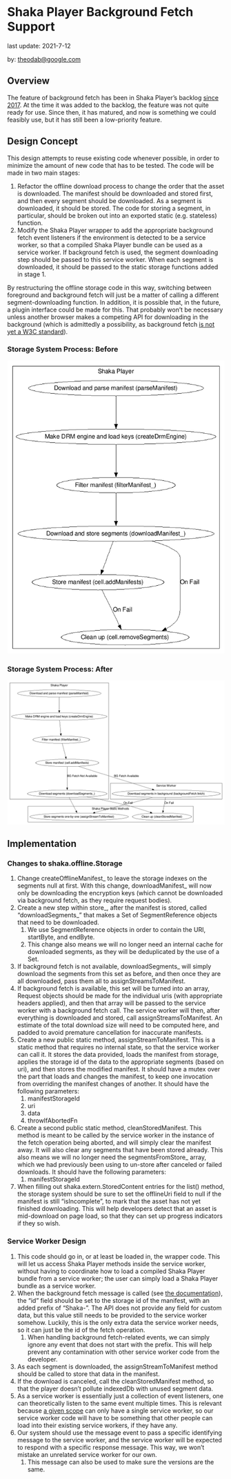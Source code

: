 # Shaka Player Background Fetch Support

last update: 2021-7-12

by: [theodab@google.com](mailto:theodab@google.com)


## Overview

The feature of background fetch has been in Shaka Player’s backlog [since 2017].
At the time it was added to the backlog, the feature was not quite ready for
use. Since then, it has matured, and now is something we could feasibly use, but
it has still been a low-priority feature.

[since 2017]: https://github.com/google/shaka-player/issues/879

## Design Concept

This design attempts to reuse existing code whenever possible, in order to
minimize the amount of new code that has to be tested. The code will be made in
two main stages:
1. Refactor the offline download process to change the order that the asset is
downloaded. The manifest should be downloaded and stored first, and then every
segment should be downloaded. As a segment is downloaded, it should be stored.
The code for storing a segment, in particular, should be broken out into an
exported static (e.g. stateless) function.
1. Modify the Shaka Player wrapper to add the appropriate background fetch event
listeners if the environment is detected to be a service worker, so that a
compiled Shaka Player bundle can be used as a service worker. If background
fetch is used, the segment downloading step should be passed to this service
worker. When each segment is downloaded, it should be passed to the static
storage functions added in stage 1.

By restructuring the offline storage code in this way, switching between
foreground and background fetch will just be a matter of calling a different
segment-downloading function. In addition, it is possible that, in the future, a
plugin interface could be made for this. That probably won’t be necessary unless
another browser makes a competing API for downloading in the background (which
is admittedly a possibility, as background fetch [is not yet a W3C standard]).

[is not yet a W3C standard]: https://wicg.github.io/background-fetch/

### Storage System Process: Before

![Shaka storage system flow before](bg-fetch-before.gv.png)


### Storage System Process: After

![Shaka storage system flow after](bg-fetch-after.gv.png)


## Implementation

### Changes to shaka.offline.Storage

1. Change createOfflineManifest_ to leave the storage indexes on the segments
null at first. With this change, downloadManifest_ will now only be downloading
the encryption keys (which cannot be downloaded via background fetch, as they
require request bodies).
1. Create a new step within store_, after the manifest is stored, called
“downloadSegments_” that makes a Set of SegmentReference objects that need to be
downloaded.
   1. We use SegmentReference objects in order to contain the URI, startByte,
   and endByte.
   1. This change also means we will no longer need an internal cache for
   downloaded segments, as they will be deduplicated by the use of a Set.
1. If background fetch is not available, downloadSegments_ will simply download
the segments from this set as before, and then once they are all downloaded,
pass them all to assignStreamsToManifest.
1. If background fetch is available, this set will be turned into an array,
Request objects should be made for the individual uris (with appropriate headers
applied), and then that array will be passed to the service worker with a
background fetch call. The service worker will then, after everything is
downloaded and stored, call assignStreamsToManifest.  An estimate of the total
download size will need to be computed here, and padded to avoid premature
cancellation for inaccurate manifests.
1. Create a new public static method, assignStreamToManifest. This is a static
method that requires no internal state, so that the service worker can call it.
It stores the data provided, loads the manifest from storage, applies the
storage id of the data to the appropriate segments (based on uri), and then
stores the modified manifest. It should have a mutex over the part that loads
and changes the manifest, to keep one invocation from overriding the manifest
changes of another. It should have the following parameters:
   1. manifestStorageId
   1. uri
   1. data
   1. throwIfAbortedFn
1. Create a second public static method, cleanStoredManifest. This method is
meant to be called by the service worker in the instance of the fetch operation
being aborted, and will simply clear the manifest away. It will also clear any
segments that have been stored already. This also means we will no longer need
the segmentsFromStore_ array, which we had previously been using to un-store
after canceled or failed downloads. It should have the following parameters:
   1. manifestStorageId
1. When filling out shaka.extern.StoredContent entries for the list() method,
the storage system should be sure to set the offlineUri field to null if the
manifest is still “isIncomplete”, to mark that the asset has not yet finished
downloading. This will help developers detect that an asset is mid-download on
page load, so that they can set up progress indicators if they so wish.


### Service Worker Design

1. This code should go in, or at least be loaded in, the wrapper code. This will
let us access Shaka Player methods inside the service worker, without having to
coordinate how to load a compiled Shaka Player bundle from a service worker;
the user can simply load a Shaka Player bundle as a service worker.
1. When the background fetch message is called (see [the documentation]), the
“id” field should be set to the storage id of the manifest, with an added prefix
of “Shaka-”. The API does not provide any field for custom data, but this value
still needs to be provided to the service worker somehow. Luckily, this is the
only extra data the service worker needs, so it can just be the id of the fetch
operation.
   1. When handling background fetch-related events, we can simply ignore any
   event that does not start with the prefix. This will help prevent any
   contamination with other service worker code from the developer.
1. As each segment is downloaded, the assignStreamToManifest method should be
called to store that data in the manifest.
1. If the download is canceled, call the cleanStoredManifest method, so that the
player doesn’t pollute indexedDb with unused segment data.
1. As a service worker is essentially just a collection of event listeners, one
can theoretically listen to the same event multiple times. This is relevant
because [a given scope] can only have a single service worker, so our service
worker code will have to be something that other people can load into their
existing service workers, if they have any.
1. Our system should use the message event to pass a specific identifying
message to the service worker, and the service worker will be expected to
respond with a specific response message. This way, we won’t mistake an
unrelated service worker for our own.
   1. This message can also be used to make sure the versions are the same.

[the documentation]: https://developers.google.com/web/updates/2018/12/background-fetch#starting_a_background_fetch
[a given scope]: https://developers.google.com/web/fundamentals/primers/service-workers#register_a_service_worker